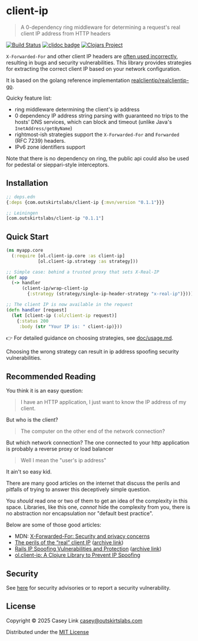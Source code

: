 # client-ip

> A 0-dependency ring middleware for determining a request's real client IP address from HTTP headers

[![Build Status](https://github.com/outskirtslabs/client-ip/actions/workflows/ci.yml/badge.svg)](https://github.com/outskirtslabs/client-ip/actions)
[![cljdoc badge](https://cljdoc.org/badge/com.outskirtslabs/client-ip)](https://cljdoc.org/d/com.outskirtslabs/client-ip)
[![Clojars Project](https://img.shields.io/clojars/v/com.outskirtslabs/client-ip.svg)](https://clojars.org/com.outskirtslabs/client-ip)

`X-Forwarded-For` and other client IP headers are [often used
incorrectly](https://adam-p.ca/blog/2022/03/x-forwarded-for/), resulting in bugs
and security vulnerabilities. This library provides strategies for extracting
the correct client IP based on your network configuration.

It is based on the golang reference implementation [realclientip/realclientip-go](https://github.com/realclientip/realclientip-go).

Quicky feature list:

* ring middleware determining the client's ip address
* 0 dependency IP address string parsing with guaranteed no trips to the hosts' DNS services, which can block and timeout (unlike Java's `InetAddress/getByName`)
* rightmost-ish strategies support the `X-Forwarded-For` and `Forwarded` (RFC 7239) headers.
* IPv6 zone identifiers support

Note that there is no dependency on ring, the public api could also be used for pedestal or sieppari-style interceptors.

## Installation

```clojure
;; deps.edn
{:deps {com.outskirtslabs/client-ip {:mvn/version "0.1.1"}}}

;; Leiningen
[com.outskirtslabs/client-ip "0.1.1"]
```

## Quick Start

```clojure
(ns myapp.core
  (:require [ol.client-ip.core :as client-ip]
            [ol.client-ip.strategy :as strategy]))

;; Simple case: behind a trusted proxy that sets X-Real-IP
(def app
  (-> handler
      (client-ip/wrap-client-ip
        {:strategy (strategy/single-ip-header-strategy "x-real-ip")})))

;; The client IP is now available in the request
(defn handler [request]
  (let [client-ip (:ol/client-ip request)]
    {:status 200 
     :body (str "Your IP is: " client-ip)}))
```

👉 For detailed guidance on choosing strategies, see [doc/usage.md](doc/usage.md).

Choosing the wrong strategy can result in ip address spoofing security vulnerabilities.

## Recommended Reading

You think it is an easy question:

> I have an HTTP application, I just want to know the IP address of my client.

But who is the client?

> The computer on the other end of the network connection?

But which network connection? The one connected to your http application is probably a reverse proxy or load balancer

> Well I mean the "user's ip address"

It ain't so easy kid.

There are many good articles on the internet that discuss the perils and pitfalls of trying to answer this deceptively simple question. 

You *should* read one or two of them to get an idea of the complexity in this
space. Libraries, like this one, *cannot* hide the complexity from you, there is
no abstraction nor encapsulation nor "default best practice".

Below are some of those good articles:

* MDN: [X-Forwarded-For: Security and privacy concerns](https://developer.mozilla.org/en-US/docs/Web/HTTP/Reference/Headers/X-Forwarded-For#security_and_privacy_concerns)
* [The perils of the “real” client IP](https://adam-p.ca/blog/2022/03/x-forwarded-for/) ([archive link](https://web.archive.org/web/20250416042714/https://adam-p.ca/blog/2022/03/x-forwarded-for/))
* [Rails IP Spoofing Vulnerabilities and Protection](https://www.gingerlime.com/2012/rails-ip-spoofing-vulnerabilities-and-protection/)  ([archive link](https://web.archive.org/web/20250421121810/https://www.gingerlime.com/2012/rails-ip-spoofing-vulnerabilities-and-protection/))
* [ol.client-ip: A Clojure Library to Prevent IP Spoofing](https://casey.link/blog/client-ip-ring-middleware/)

## Security

See [here][sec] for security advisories or to report a security vulnerability.

## License

Copyright © 2025 Casey Link <casey@outskirtslabs.com>

Distributed under the [MIT License](./LICENSE)

[sec]: https://github.com/outskirtslabs/client-ip/security/advisories
